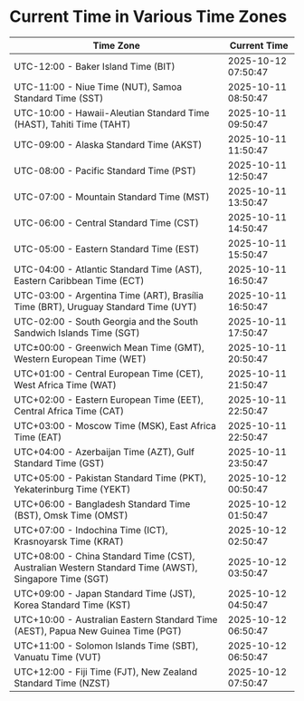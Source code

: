 # Current Time in Various Time Zones

| Time Zone | Current Time |
|-----------|--------------|
| UTC-12:00 - Baker Island Time (BIT) | 2025-10-12 07:50:47 |
| UTC-11:00 - Niue Time (NUT), Samoa Standard Time (SST) | 2025-10-11 08:50:47 |
| UTC-10:00 - Hawaii-Aleutian Standard Time (HAST), Tahiti Time (TAHT) | 2025-10-11 09:50:47 |
| UTC-09:00 - Alaska Standard Time (AKST) | 2025-10-11 11:50:47 |
| UTC-08:00 - Pacific Standard Time (PST) | 2025-10-11 12:50:47 |
| UTC-07:00 - Mountain Standard Time (MST) | 2025-10-11 13:50:47 |
| UTC-06:00 - Central Standard Time (CST) | 2025-10-11 14:50:47 |
| UTC-05:00 - Eastern Standard Time (EST) | 2025-10-11 15:50:47 |
| UTC-04:00 - Atlantic Standard Time (AST), Eastern Caribbean Time (ECT) | 2025-10-11 16:50:47 |
| UTC-03:00 - Argentina Time (ART), Brasília Time (BRT), Uruguay Standard Time (UYT) | 2025-10-11 16:50:47 |
| UTC-02:00 - South Georgia and the South Sandwich Islands Time (SGT) | 2025-10-11 17:50:47 |
| UTC±00:00 - Greenwich Mean Time (GMT), Western European Time (WET) | 2025-10-11 20:50:47 |
| UTC+01:00 - Central European Time (CET), West Africa Time (WAT) | 2025-10-11 21:50:47 |
| UTC+02:00 - Eastern European Time (EET), Central Africa Time (CAT) | 2025-10-11 22:50:47 |
| UTC+03:00 - Moscow Time (MSK), East Africa Time (EAT) | 2025-10-11 22:50:47 |
| UTC+04:00 - Azerbaijan Time (AZT), Gulf Standard Time (GST) | 2025-10-11 23:50:47 |
| UTC+05:00 - Pakistan Standard Time (PKT), Yekaterinburg Time (YEKT) | 2025-10-12 00:50:47 |
| UTC+06:00 - Bangladesh Standard Time (BST), Omsk Time (OMST) | 2025-10-12 01:50:47 |
| UTC+07:00 - Indochina Time (ICT), Krasnoyarsk Time (KRAT) | 2025-10-12 02:50:47 |
| UTC+08:00 - China Standard Time (CST), Australian Western Standard Time (AWST), Singapore Time (SGT) | 2025-10-12 03:50:47 |
| UTC+09:00 - Japan Standard Time (JST), Korea Standard Time (KST) | 2025-10-12 04:50:47 |
| UTC+10:00 - Australian Eastern Standard Time (AEST), Papua New Guinea Time (PGT) | 2025-10-12 06:50:47 |
| UTC+11:00 - Solomon Islands Time (SBT), Vanuatu Time (VUT) | 2025-10-12 06:50:47 |
| UTC+12:00 - Fiji Time (FJT), New Zealand Standard Time (NZST) | 2025-10-12 07:50:47 |
